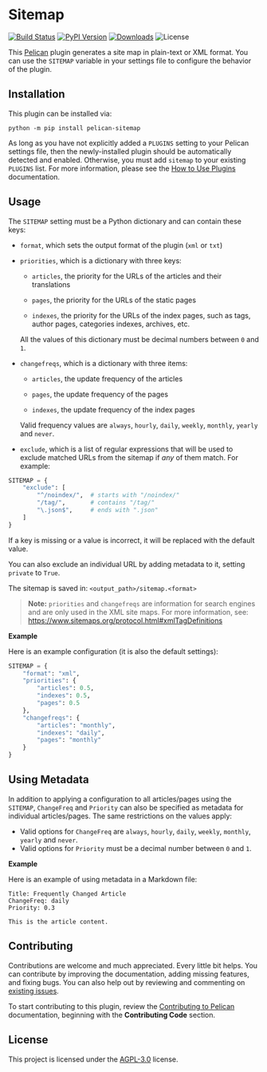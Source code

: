 Sitemap
=======

[![Build Status](https://img.shields.io/github/actions/workflow/status/pelican-plugins/sitemap/main.yml?branch=main)](https://github.com/pelican-plugins/sitemap/actions)
[![PyPI Version](https://img.shields.io/pypi/v/pelican-sitemap)](https://pypi.org/project/pelican-sitemap/)
[![Downloads](https://img.shields.io/pypi/dm/pelican-sitemap)](https://pypi.org/project/pelican-sitemap/)
![License](https://img.shields.io/pypi/l/pelican-sitemap?color=blue)

This [Pelican][] plugin generates a site map in plain-text or XML format. You can use the `SITEMAP` variable in your settings file to configure the behavior of the plugin.

Installation
------------

This plugin can be installed via:

    python -m pip install pelican-sitemap

As long as you have not explicitly added a `PLUGINS` setting to your Pelican settings file, then the newly-installed plugin should be automatically detected and enabled. Otherwise, you must add `sitemap` to your existing `PLUGINS` list. For more information, please see the [How to Use Plugins](https://docs.getpelican.com/en/latest/plugins.html#how-to-use-plugins) documentation.

Usage
-----

The `SITEMAP` setting must be a Python dictionary and can contain these keys:

* `format`, which sets the output format of the plugin (`xml` or `txt`)

* `priorities`, which is a dictionary with three keys:

    - `articles`, the priority for the URLs of the articles and their translations

    - `pages`, the priority for the URLs of the static pages

    - `indexes`, the priority for the URLs of the index pages, such as tags, author pages, categories indexes, archives, etc.

    All the values of this dictionary must be decimal numbers between `0` and `1`.

* `changefreqs`, which is a dictionary with three items:

    - `articles`, the update frequency of the articles

    - `pages`, the update frequency of the pages

    - `indexes`, the update frequency of the index pages

    Valid frequency values are `always`, `hourly`, `daily`, `weekly`, `monthly`, `yearly` and `never`.

* `exclude`, which is a list of regular expressions that will be used to exclude matched URLs from the sitemap if *any* of them match. For example:

```python
SITEMAP = {
    "exclude": [
        "^/noindex/",  # starts with "/noindex/"
        "/tag/",       # contains "/tag/"
        "\.json$",     # ends with ".json"
    ]
}
```

If a key is missing or a value is incorrect, it will be replaced with the default value.

You can also exclude an individual URL by adding metadata to it, setting `private` to `True`.

The sitemap is saved in: `<output_path>/sitemap.<format>`

> **Note:** `priorities` and `changefreqs` are information for search engines and are only used in the XML site maps. For more information, see: <https://www.sitemaps.org/protocol.html#xmlTagDefinitions>

**Example**

Here is an example configuration (it is also the default settings):

```python
SITEMAP = {
    "format": "xml",
    "priorities": {
        "articles": 0.5,
        "indexes": 0.5,
        "pages": 0.5
    },
    "changefreqs": {
        "articles": "monthly",
        "indexes": "daily",
        "pages": "monthly"
    }
}
```

Using Metadata
--------------

In addition to applying a configuration to all articles/pages using the `SITEMAP`, `ChangeFreq` and `Priority` can also be specified as metadata for individual articles/pages. The same restrictions on the values apply:
* Valid options for `ChangeFreq` are  `always`, `hourly`, `daily`, `weekly`, `monthly`, `yearly` and `never`.
* Valid options for `Priority` must be a decimal number between `0` and `1`.

**Example**

Here is an example of using metadata in a Markdown file:

```
Title: Frequently Changed Article
ChangeFreq: daily
Priority: 0.3

This is the article content.
```

Contributing
------------

Contributions are welcome and much appreciated. Every little bit helps. You can contribute by improving the documentation, adding missing features, and fixing bugs. You can also help out by reviewing and commenting on [existing issues][].

To start contributing to this plugin, review the [Contributing to Pelican][] documentation, beginning with the **Contributing Code** section.

[Pelican]: https://github.com/getpelican/pelican
[existing issues]: https://github.com/pelican-plugins/sitemap/issues
[Contributing to Pelican]: https://docs.getpelican.com/en/latest/contribute.html

License
-------

This project is licensed under the [AGPL-3.0](http://www.gnu.org/licenses/agpl-3.0-standalone.html) license.
